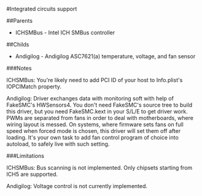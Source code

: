 #Integrated circuits support

##Parents
- ICHSMBus - Intel ICH SMBus controller

##Childs
- Andigilog - Andigilog ASC7621(a) temperature, voltage, and fan sensor

###Notes

ICHSMBus: You're likely need to add PCI ID of your host to Info.plist's IOPCIMatch property.

Andigilog: Driver exchanges data with monitoring soft with help of FakeSMC's HWSensors4. You don't need FakeSMC's source tree to build this driver, but you need FakeSMC.kext in your S/L/E to get driver work.
PWMs are separated from fans in order to deal with motherboards, where wiring layout is messed.
On systems, where firmware sets fans on full speed when forced mode is chosen, this driver will set them off after loading. It's your own task to add fan control program of choice into autoload, to safely live with such setting.

###Limitations

ICHSMBus: Bus scanning is not implemented. Only chipsets starting from ICH5 are supported.

Andigilog: Voltage control is not currently implemented. 
